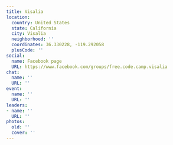 ```yaml
---
title: Visalia
location:
  country: United States
  state: California
  city: Visalia
  neighborhood: ''
  coordinates: 36.330228, -119.292058
  plusCode: ''
social:
  name: Facebook page
  URL: https://www.facebook.com/groups/free.code.camp.visalia
chat:
  name: ''
  URL: ''
event:
  name: ''
  URL: ''
leaders:
- name: ''
  URL: ''
photos:
  old: ''
  cover: ''
---
```

